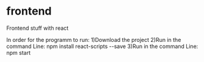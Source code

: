 # frontend

Frontend stuff with react

In order for the programm to run:
1)Download the project
2)Run in the command Line: npm install react-scripts --save
3)Run in the command Line: npm start
